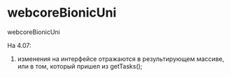 webcoreBionicUni
================

webcoreBionicUni


На 4.07:
1. изменения на интерфейсе отражаются в результирующем массиве, или в том, который пришел из getTasks();
